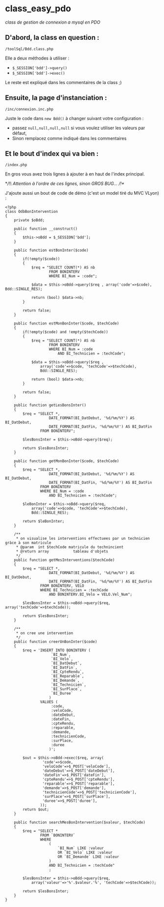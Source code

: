class_easy_pdo
==============

*class de gestion de connexion a mysql en PDO*

D'abord, la class en question :
-------------------------------

`/toolSql/Bdd.class.php`

Elle a deux méthodes à utiliser :
- `$_SESSION['bdd']->query()`
- `$_SESSION['bdd']->exec()`

Le reste est expliqué dans les commentaires de la class ;)

Ensuite, la page d'instanciation :
----------------------------------

`/inc/connexion.inc.php`

Juste le code dans `new Bdd()` à changer suivant votre configuration :
- passez `null,null,null,null` si vous voulez utiliser les valeurs par défaut,
- Sinon remplacez comme indiqué dans les commentaires

Et le bout d'index qui va bien :
--------------------------------------------------------------

`/index.php`

En gros vous avez trois lignes à ajouter à en haut de l'index principal.

**/!\ Attention à l'ordre de ces lignes, sinon GROS BUG... /!\**

J'ajoute aussi un bout de code de démo (c'est un model tiré du MVC VLyon) :


	<?php
	class OdbBonIntervention
	{
		private $oBdd;

		public function __construct()
		{
			$this->oBdd = $_SESSION['bdd'];
		}

		public function estBonInter($code)
		{
			if(!empty($code))
			{
				$req = "SELECT COUNT(*) AS nb
						FROM BONINTERV
						WHERE BI_Num = :code";

				$data = $this->oBdd->query($req , array('code'=>$code), Bdd::SINGLE_RES);

				return (bool) $data->nb;
			}

			return false;
		}

		public function estMonBonInter($code, $techCode)
		{
			if(!empty($code) and !empty($techCode))
			{
				$req = "SELECT COUNT(*) AS nb
						FROM BONINTERV
						WHERE BI_Num = :code
							AND BI_Technicien = :techCode";

				$data = $this->oBdd->query($req , 
					array('code'=>$code, 'techCode'=>$techCode), 
					Bdd::SINGLE_RES);

				return (bool) $data->nb;
			}

			return false;
		}

		public function getLesBonsInter()
		{
			$req = "SELECT *,
						DATE_FORMAT(BI_DatDebut, '%d/%m/%Y') AS BI_DatDebut,
						DATE_FORMAT(BI_DatFin, '%d/%m/%Y') AS BI_DatFin
					FROM BONINTERV";

			$lesBonsInter = $this->oBdd->query($req);

			return $lesBonsInter;
		}

		public function getMonBonInter($code, $techCode)
		{
			$req = "SELECT *,
						DATE_FORMAT(BI_DatDebut, '%d/%m/%Y') AS BI_DatDebut,
						DATE_FORMAT(BI_DatFin, '%d/%m/%Y') AS BI_DatFin
					FROM BONINTERV
					WHERE BI_Num = :code
						AND BI_Technicien = :techCode";

			$leBonInter = $this->oBdd->query($req, 
				array('code'=>$code, 'techCode'=>$techCode), 
				Bdd::SINGLE_RES);

			return $leBonInter;
		}

		/**
		 * on visualise les interventions effectuees par un technicien gràce à son matricule
		 * @param  int $techCode matricule du technincient
		 * @return array           tableau d'objets
		 */
		public function getMesInterventions($techCode)
		{
			$req = "SELECT *,
						DATE_FORMAT(BI_DatDebut, '%d/%m/%Y') AS BI_DatDebut,
						DATE_FORMAT(BI_DatFin, '%d/%m/%Y') AS BI_DatFin
					FROM BONINTERV, VELO
					WHERE BI_Technicien = :techCode
						AND BONINTERV.BI_Velo = VELO.Vel_Num";

			$lesBonsInter = $this->oBdd->query($req, array('techCode'=>$techCode));

			return $lesBonsInter;
		}

		/**
		 * on cree une intervention
		 */
		public function creerUnBonInter($code)
		{
			$req = 'INSERT INTO BONINTERV (
						 `BI_Num`,
						 `BI_Velo`,
						 `BI_DatDebut`,
						 `BI_DatFin`,
						 `BI_CpteRendu`,
						 `BI_Reparable`,
						 `BI_Demande`,
						 `BI_Technicien`,
						 `BI_SurPlace`,
						 `BI_Duree`
						)
					VALUES (
						 :code,
						 :veloCode,
						 :dateDebut,
						 :dateFin,
						 :cpteRendu,
						 :reparable,
						 :demande,
						 :technicienCode,
						 :surPlace,
						 :duree
					 	)';

			$out = $this->oBdd->exec($req, array(
					 'code'=>$code,
					 'veloCode'=>$_POST['veloCode'],
					 'dateDebut'=>$_POST['dateDebut'],
					 'dateFin'=>$_POST['dateFin'],
					 'cpteRendu'=>$_POST['cpteRendu'],
					 'reparable'=>$_POST['reparable'],
					 'demande'=>$_POST['demande'],
					 'technicienCode'=>$_POST['technicienCode'],
					 'surPlace'=>$_POST['surPlace'],
					 'duree'=>$_POST['duree'],
					));
			return $out;
		}

		public function searchMesBonIntervention($valeur, $techCode)
		{
			$req = "SELECT *
					FROM `BONINTERV`
					WHERE
						(
							`BI_Num` LIKE :valeur
							OR `BI_Velo` LIKE :valeur
							OR `BI_Demande` LIKE :valeur
						)
						AND BI_Technicien = :techCode"
						;

			$lesBonsInter = $this->oBdd->query($req, 
				array('valeur'=>'%'.$valeur.'%', 'techCode'=>$techCode));

			return $lesBonsInter;
		}
	}
